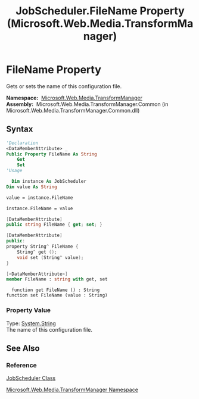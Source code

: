 ﻿---
title: JobScheduler.FileName Property (Microsoft.Web.Media.TransformManager)
TOCTitle: FileName Property
ms:assetid: P:Microsoft.Web.Media.TransformManager.JobScheduler.FileName
ms:mtpsurl: https://msdn.microsoft.com/en-us/library/microsoft.web.media.transformmanager.jobscheduler.filename(v=VS.90)
ms:contentKeyID: 35520805
ms.date: 06/14/2012
mtps_version: v=VS.90
f1_keywords:
- Microsoft.Web.Media.TransformManager.JobScheduler.set_FileName
- Microsoft.Web.Media.TransformManager.JobScheduler.FileName
- Microsoft.Web.Media.TransformManager.JobScheduler.get_FileName
dev_langs:
- csharp
- jscript
- vb
- FSharp
- cpp
api_location:
- Microsoft.Web.Media.TransformManager.Common.dll
api_name:
- Microsoft.Web.Media.TransformManager.JobScheduler.FileName
- Microsoft.Web.Media.TransformManager.JobScheduler.get_FileName
- Microsoft.Web.Media.TransformManager.JobScheduler.set_FileName
api_type:
- Managed
topic_type:
- apiref
- kbSyntax
product_family_name: VS
ROBOTS: INDEX,FOLLOW
---

# FileName Property

Gets or sets the name of this configuration file.

**Namespace:**  [Microsoft.Web.Media.TransformManager](microsoft-web-media-transformmanager-namespace.md)  
**Assembly:**  Microsoft.Web.Media.TransformManager.Common (in Microsoft.Web.Media.TransformManager.Common.dll)

## Syntax

```vb
'Declaration
<DataMemberAttribute> _
Public Property FileName As String
    Get
    Set
'Usage

  Dim instance As JobScheduler
Dim value As String

value = instance.FileName

instance.FileName = value
```

```csharp
[DataMemberAttribute]
public string FileName { get; set; }
```

```cpp
[DataMemberAttribute]
public:
property String^ FileName {
    String^ get ();
    void set (String^ value);
}
```

``` fsharp
[<DataMemberAttribute>]
member FileName : string with get, set
```

```jscript
  function get FileName () : String
function set FileName (value : String)
```

### Property Value

Type: [System.String](https://msdn.microsoft.com/library/s1wwdcbf)  
The name of this configuration file.  

## See Also

### Reference

[JobScheduler Class](jobscheduler-class-microsoft-web-media-transformmanager.md)

[Microsoft.Web.Media.TransformManager Namespace](microsoft-web-media-transformmanager-namespace.md)

